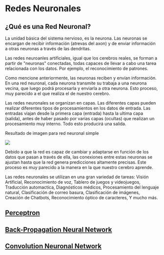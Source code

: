 # Redes Neuronales

## ¿Qué es una Red Neuronal?

La unidad básica del sistema nervioso, es la neurona. Las neuronas se encargan de recibir información (atrevas del axon) y de enviar información a otras neuronas a través de las dendritas. 

Las redes neuroanles artificiales, igual que los cerebros reales, se forman a partir de "neuronas" conectadas, todas capaces de llevar a cabo una tarea relacionada con los datos. Por ejemplo, el reconocimiento de patrones.

Como mencione anteriormente, las neuronas reciben y envían información. En una red neuronal, cada neurona transmite su trabaja a una neurona vecina, que luego podrá procesarla y enviarla a otra neurona. Esto proceso, muy parecido a el que realiza el de nuestro cerebro.

Las redes neuronales se organizan en capas. Las diferentes capas pueden realizar diferentes tipos de procesamientos en los datos de entrada. Las entradas viajan desde la primera capa (entrada) hasta la ultima capa (salida), antes de haber pasado por varias capas (ocultas) que realizan un procesamiento muy interno. Todo esto producirá una salida.

Resultado de imagen para red neuronal simple

![](https://upload.wikimedia.org/wikipedia/commons/6/64/RedNeuronalArtificial.png)

Debido a que la red es capaz de cambiar y adaptarse en función de los datos que pasan a través de ella, las conexiones entre estas neuronas se ajustan hasta que la red genera predicciones altamente precisas. Este proceso es muy parecido a la manera en la que nuestro cerebro aprende.

Las redes neuronales se utilizan en una gran variedad de tareas:
Visión Artificial,
Reconocimiento de voz,
Tablero de juegos y videojuegos,
Traducción automactica,
Diagnósticos médicos,
Procesamiento del lenguaje natural,
Clasificación de correo basura,
Clasificación de imágenes,
Creación de Chatbots,
Reconocimiento óptico de caracteres,
Y mucho más.

## [Perceptron](https://github.com/LuisAlejandroSalcedo/Redes-Neuronales/blob/master/Perceptron.py)
## [Back-Propagation Neural Network](https://github.com/LuisAlejandroSalcedo/Redes-Neuronales/blob/master/bpnn.py)
## [Convolution Neuronal Network](https://github.com/LuisAlejandroSalcedo/Redes-Neuronales/blob/master/convolution_neural_network.py)

